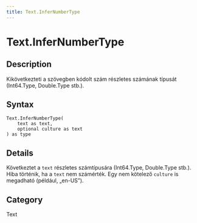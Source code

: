 ```yaml
---
title: Text.InferNumberType
---
```


# Text.InferNumberType


## Description

Kikövetkezteti a szövegben kódolt szám részletes számának típusát (Int64.Type, Double.Type stb.).


## Syntax

```powerquery
Text.InferNumberType(
    text as text,
    optional culture as text
) as type
```


## Details

Következtet a <code>text</code> részletes számtípusára (Int64.Type, Double.Type stb.). Hiba történik, ha a <code>text</code> nem számérték. Egy nem kötelező <code>culture</code> is megadható (például, „en-US”).



## Category
Text
